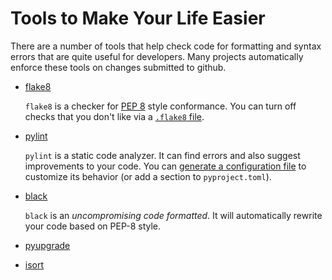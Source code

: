 # Tools to Make Your Life Easier

There are a number of tools that help check code for formatting and
syntax errors that are quite useful for developers.  Many projects
automatically enforce these tools on changes submitted to github.

* [flake8](https://flake8.pycqa.org/en/latest/)

  `flake8` is a checker for [PEP 8](https://peps.python.org/pep-0008/)
  style conformance.  You can turn off checks that you don't like
  via a [`.flake8`
  file](https://flake8.pycqa.org/en/latest/user/configuration.html#configuration-locations).

* [pylint](https://pypi.org/project/pylint/)

  `pylint` is a static code analyzer.  It can find errors and also suggest improvements
  to your code.  You can [generate a configuration file](https://pylint.readthedocs.io/en/latest/user_guide/configuration/index.html)
  to customize its behavior (or add a section to `pyproject.toml`).

* [black](https://pypi.org/project/black/)

  `black` is an _uncompromising code formatted_.  It will automatically rewrite your code
  based on PEP-8 style.

* [pyupgrade](https://github.com/asottile/pyupgrade)

* [isort](https://pycqa.github.io/isort/)


